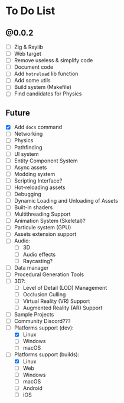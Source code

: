 # To Do List

## @0.0.2
- [ ] Zig & Raylib
- [ ] Web target
- [ ] Remove useless & simplify code
- [ ] Document code
- [ ] Add `hotreload` lib function
- [ ] Add some utils
- [ ] Build system (Makefile)
- [ ] Find candidates for Physics

## Future
- [x] Add `docs` command
- [ ] Networking
- [ ] Physics
- [ ] Pathfinding
- [ ] UI system
- [ ] Entity Component System
- [ ] Async assets
- [ ] Modding system
- [ ] Scripting Interface?
- [ ] Hot-reloading assets
- [ ] Debugging
- [ ] Dynamic Loading and Unloading of Assets
- [ ] Built-in shaders
- [ ] Multithreading Support
- [ ] Animation System (Skeletal)?
- [ ] Particule system (GPU)
- [ ] Assets extension support
- [ ] Audio:
    - [ ] 3D
    - [ ] Audio effects
    - [ ] Raycasting?
- [ ] Data manager
- [ ] Procedural Generation Tools
- [ ] 3D?:
    - [ ] Level of Detail (LOD) Management
    - [ ] Occlusion Culling
    - [ ] Virtual Reality (VR) Support
    - [ ] Augmented Reality (AR) Support
- [ ] Sample Projects
- [ ] Community Discord???
- [ ] Platforms support (dev):
    - [x] Linux
    - [ ] Windows
    - [ ] macOS
- [ ] Platforms support (builds):
    - [x] Linux
    - [ ] Web
    - [ ] Windows
    - [ ] macOS
    - [ ] Android
    - [ ] iOS
